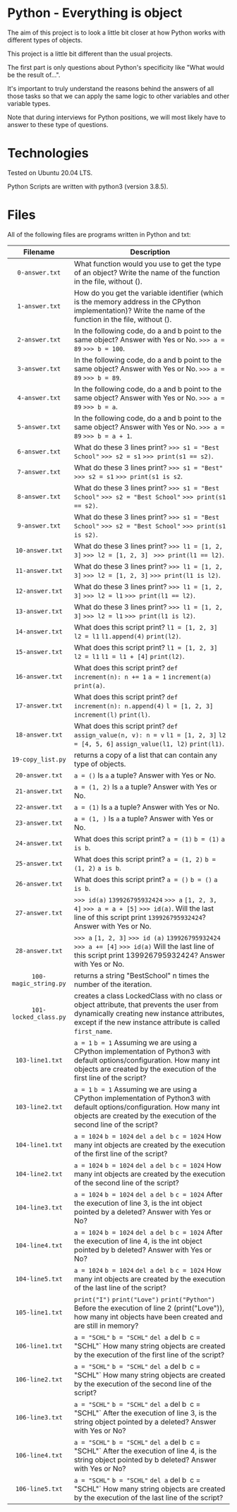 # Python - Everything is object

The aim of this project is to look a little bit closer at how Python works with different types of objects.

This project is a little bit different than the usual projects.

The first part is only questions about Python's specificity like "What would be the result of…".

It's important to truly understand the reasons behind the answers of all those tasks so that we can apply the same logic to other variables and other variable types.

Note that during interviews for Python positions, we will most likely have to answer to these type of questions.

# Technologies

Tested on Ubuntu 20.04 LTS.

Python Scripts are written with python3 (version 3.8.5).

# Files

All of the following files are programs written in Python and txt:

| Filename         | Description
|:----------------:| -------------------------------------------------------------------------------------------------------------- 
| `0-answer.txt`   | What function would you use to get the type of an object? Write the name of the function in the file, without ().
| `1-answer.txt`   | How do you get the variable identifier (which is the memory address in the CPython implementation)? Write the name of the function in the file, without ().
| `2-answer.txt`   | In the following code, do a and b point to the same object? Answer with Yes or No. `>>> a = 89` `>>> b = 100`.
| `3-answer.txt`   | In the following code, do a and b point to the same object? Answer with Yes or No. `>>> a = 89` `>>> b = 89`.
| `4-answer.txt`   | In the following code, do a and b point to the same object? Answer with Yes or No. `>>> a = 89` `>>> b = a`.
| `5-answer.txt`   | In the following code, do a and b point to the same object? Answer with Yes or No. `>>> a = 89` `>>> b = a + 1`.
| `6-answer.txt`   | What do these 3 lines print? `>>> s1 = "Best School"` `>>> s2 = s1` `>>> print(s1 == s2)`.
| `7-answer.txt`   | What do these 3 lines print? `>>> s1 = "Best"` `>>> s2 = s1` `>>> print(s1 is s2`.
| `8-answer.txt`   | What do these 3 lines print? `>>> s1 = "Best School"` `>>> s2 = "Best School"` `>>> print(s1 == s2)`.
| `9-answer.txt`   | What do these 3 lines print? `>>> s1 = "Best School"` `>>> s2 = "Best School"` `>>> print(s1 is s2)`.
| `10-answer.txt`  | What do these 3 lines print? `>>> l1 = [1, 2, 3]` `>>> l2 = [1, 2, 3] ` `>>> print(l1 == l2)`.
| `11-answer.txt`  | What do these 3 lines print? `>>> l1 = [1, 2, 3]` `>>> l2 = [1, 2, 3]` `>>> print(l1 is l2)`.
| `12-answer.txt`  | What do these 3 lines print? `>>> l1 = [1, 2, 3]` `>>> l2 = l1` `>>> print(l1 == l2)`.
| `13-answer.txt`  | What do these 3 lines print? `>>> l1 = [1, 2, 3]` `>>> l2 = l1` `>>> print(l1 is l2)`.
| `14-answer.txt`  | What does this script print? `l1 = [1, 2, 3]` `l2 = l1` `l1.append(4)` `print(l2)`.
| `15-answer.txt`  | What does this script print? `l1 = [1, 2, 3]` `l2 = l1` `l1 = l1 + [4]` `print(l2)`.
| `16-answer.txt`  | What does this script print? `def increment(n): n += 1` `a = 1` `increment(a)` `print(a)`.
| `17-answer.txt`  | What does this script print? `def increment(n): n.append(4)` `l = [1, 2, 3]` `increment(l)` `print(l)`.
| `18-answer.txt`  | What does this script print? `def assign_value(n, v): n = v` `l1 = [1, 2, 3]` `l2 = [4, 5, 6]` `assign_value(l1, l2)` `print(l1)`.
| `19-copy_list.py` | returns a copy of a list that can contain any type of objects.
| `20-answer.txt`   | `a = ()` Is `a` a tuple? Answer with Yes or No.
| `21-answer.txt`   | `a = (1, 2)` Is `a` a tuple? Answer with Yes or No.
| `22-answer.txt`   | `a = (1)` Is `a` a tuple? Answer with Yes or No.
| `23-answer.txt`   | `a = (1, )` Is `a` a tuple? Answer with Yes or No.
| `24-answer.txt`   | What does this script print? `a = (1)` `b = (1)` `a is b`.
| `25-answer.txt`   | What does this script print? `a = (1, 2)` `b = (1, 2)` `a is b`.
| `26-answer.txt`   | What does this script print? `a = ()` `b = ()` `a is b`.
| `27-answer.txt`   | `>>> id(a)` `139926795932424` `>>> a` `[1, 2, 3, 4]` `>>> a = a + [5]` `>>> id(a)`. Will the last line of this script print `139926795932424`? Answer with Yes or No.
| `28-answer.txt`   | `>>> a` `[1, 2, 3]` `>>> id (a)` `139926795932424` `>>> a += [4]` `>>> id(a)` Will the last line of this script print 139926795932424? Answer with Yes or No.
| `100-magic_string.py` | returns a string "BestSchool" n times the number of the iteration.
| `101-locked_class.py` | creates a class LockedClass with no class or object attribute, that prevents the user from dynamically creating new instance attributes, except if the new instance attribute is called `first_name`.
| `103-line1.txt`       | `a = 1` `b = 1` Assuming we are using a CPython implementation of Python3 with default options/configuration. How many int objects are created by the execution of the first line of the script?
| `103-line2.txt`       | `a = 1` `b = 1` Assuming we are using a CPython implementation of Python3 with default options/configuration. How many int objects are created by the execution of the second line of the script?
| `104-line1.txt`       | `a = 1024` `b = 1024` `del a` `del b` `c = 1024` How many int objects are created by the execution of the first line of the script?
| `104-line2.txt`       | `a = 1024` `b = 1024` `del a` `del b` `c = 1024` How many int objects are created by the execution of the second line of the script?
| `104-line3.txt`       | `a = 1024` `b = 1024` `del a` `del b` `c = 1024` After the execution of line 3, is the int object pointed by a deleted? Answer with Yes or No?
| `104-line4.txt`       | `a = 1024` `b = 1024` `del a` `del b` `c = 1024` After the execution of line 4, is the int object pointed by b deleted? Answer with Yes or No?
| `104-line5.txt`       | `a = 1024` `b = 1024` `del a` `del b` `c = 1024` How many int objects are created by the execution of the last line of the script?
| `105-line1.txt`       | `print("I")` `print("Love")` `print("Python")` Before the execution of line 2 (print("Love")), how many int objects have been created and are still in memory?
| `106-line1.txt`       | `a = "SCHL"` `b = "SCHL"` `del a` del b` `c = "SCHL"` How many string objects are created by the execution of the first line of the script?
| `106-line2.txt`       | `a = "SCHL"` `b = "SCHL"` `del a` del b` `c = "SCHL"` How many string objects are created by the execution of the second line of the script?
| `106-line3.txt`       | `a = "SCHL"` `b = "SCHL"` `del a` del b` `c = "SCHL"` After the execution of line 3, is the string object pointed by a deleted? Answer with Yes or No?
| `106-line4.txt`       | `a = "SCHL"` `b = "SCHL"` `del a` del b` `c = "SCHL"` After the execution of line 4, is the string object pointed by b deleted? Answer with Yes or No?
| `106-line5.txt`       | `a = "SCHL"` `b = "SCHL"` `del a` del b` `c = "SCHL"` How many string objects are created by the execution of the last line of the script?
